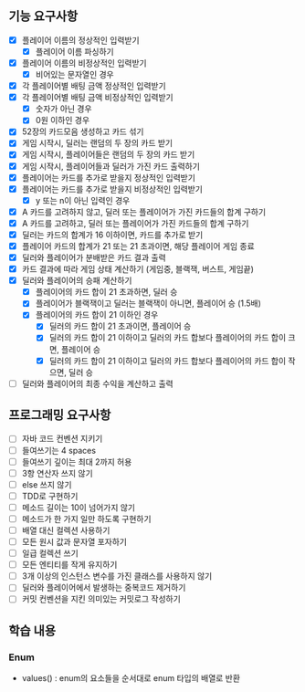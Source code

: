 ## 기능 요구사항

- [x] 플레이어 이름의 정상적인 입력받기
    - [x] 플레이어 이름 파싱하기
- [x] 플레이어 이름의 비정상적인 입력받기
    - [x] 비어있는 문자열인 경우
- [x] 각 플레이어별 배팅 금액 정상적인 입력받기
- [x] 각 플레이어별 배팅 금액 비정상적인 입력받기
    - [x] 숫자가 아닌 경우
    - [x] 0원 이하인 경우
- [x] 52장의 카드모음 생성하고 카드 섞기
- [x] 게임 시작시, 딜러는 랜덤의 두 장의 카드 받기
- [x] 게임 시작시, 플레이어들은 랜덤의 두 장의 카드 받기
- [x] 게임 시작시, 플레이어들과 딜러가 가진 카드 출력하기
- [x] 플레이어는 카드를 추가로 받을지 정상적인 입력받기
- [x] 플레이어는 카드를 추가로 받을지 비정상적인 입력받기
    - [x] y 또는 n이 아닌 입력인 경우
- [x] A 카드를 고려하지 않고, 딜러 또는 플레이어가 가진 카드들의 합계 구하기
- [x] A 카드를 고려하고, 딜러 또는 플레이어가 가진 카드들의 합계 구하기
- [x] 딜러는 카드의 합계가 16 이하이면, 카드를 추가로 받기
- [x] 플레이어 카드의 합계가 21 또는 21 초과이면, 해당 플레이어 게임 종료
- [x] 딜러와 플레이어가 분배받은 카드 결과 출력
- [x] 카드 결과에 따라 게임 상태 계산하기 (게임중, 블랙잭, 버스트, 게임끝)
- [x] 딜러와 플레이어의 승패 계산하기
    - [x] 플레이어의 카드 합이 21 초과하면, 딜러 승
    - [x] 플레이어가 블랙잭이고 딜러는 블랙잭이 아니면, 플레이어 승 (1.5배)
    - [x] 플레이어의 카드 합이 21 이하인 경우
        - [x] 딜러의 카드 합이 21 초과이면, 플레이어 승
        - [x] 딜러의 카드 합이 21 이하이고 딜러의 카드 합보다 플레이어의 카드 합이 크면, 플레이어 승
        - [x] 딜러의 카드 합이 21 이하이고 딜러의 카드 합보다 플레이어의 카드 합이 작으면, 딜러 승
- [ ] 딜러와 플레이어의 최종 수익을 계산하고 출력

## 프로그래밍 요구사항

- [ ] 자바 코드 컨벤션 지키기
- [ ] 들여쓰기는 4 spaces
- [ ] 들여쓰기 깊이는 최대 2까지 허용
- [ ] 3항 연산자 쓰지 않기
- [ ] else 쓰지 않기
- [ ] TDD로 구현하기
- [ ] 메소드 길이는 10이 넘어가지 않기
- [ ] 메소드가 한 가지 일만 하도록 구현하기
- [ ] 배열 대신 컬렉션 사용하기
- [ ] 모든 원시 값과 문자열 포자하기
- [ ] 일급 컬렉션 쓰기
- [ ] 모든 엔티티를 작게 유지하기
- [ ] 3개 이상의 인스턴스 변수를 가진 클래스를 사용하지 않기
- [ ] 딜러와 플레이어에서 발생하는 중복코드 제거하기
- [ ] 커밋 컨벤션을 지킨 의미있는 커밋로그 작성하기

## 학습 내용

### Enum

- values() : enum의 요소들을 순서대로 enum 타입의 배열로 반환